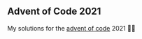 ## Advent of Code 2021
My solutions for the [advent of code](https://adventofcode.com/2021) 2021 🎄🎄
